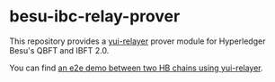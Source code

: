 # besu-ibc-relay-prover

This repository provides a [yui-relayer](https://github.com/hyperledger-labs/yui-relayer) prover module for Hyperledger Besu's QBFT and IBFT 2.0.

You can find [an e2e demo between two HB chains using yui-relayer](./e2e/README.md).

